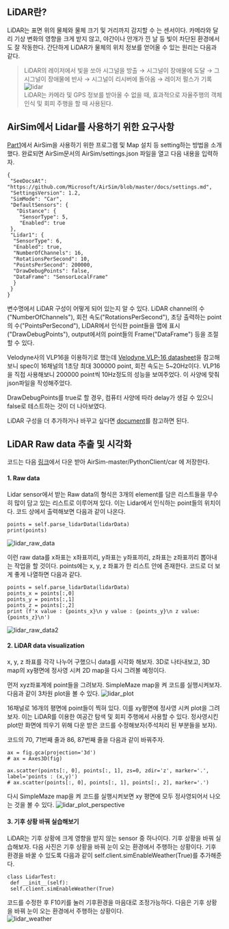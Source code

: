 ## LiDAR란?
LiDAR는 표면 위의 물체와 물체 크기 및 거리까지 감지할 수 는 센서이다.
카메라와 달리 기상 변화의 영향을 크게 받지 않고, 야간이나 안개가 낀 날 등 빛이 차단된 환경에서도 잘 작동한다.
간단하게 LiDAR가 물체의 위치 정보를 얻어올 수 있는 원리는 다음과 같다.
> LiDAR의 레이저에서 빛을 쏘아 시그널을 방출 → 시그널이 장애물에 도달 → 그 시그널이 장애물에 반사 → 시그널이 리시버에 돌아옴 → 레이저 펄스가 기록  
![lidar](https://user-images.githubusercontent.com/53460541/114142520-02e51b00-994e-11eb-80f9-1b6c51b53feb.png)  
LiDAR는 카메라 및 GPS 정보를 받아올 수 없을 때, 효과적으로 자율주행의 객체 인식 및 회피 주행을 할 때 사용된다.

## AirSim에서 Lidar를 사용하기 위한 요구사항
[Part1](https://github.com/EunbinSeo/AirSim/blob/master/Part1_How_to_start_AirSim.md)에서 AirSim을 사용하기 위한 프로그램 및 Map 설치 등 setting하는 방법을 소개했다. 완료되면 AirSim문서의 AirSim/settings.json 파일을 열고 다음 내용을 입력하자.

```
{
 "SeeDocsAt": "https://github.com/Microsoft/AirSim/blob/master/docs/settings.md",
 "SettingsVersion": 1.2,
 "SimMode": "Car",
 "DefaultSensors": {
   "Distance": {
    "SensorType": 5,
    "Enabled": true
 },
 "Lidar1": {
  "SensorType": 6,
  "Enabled": true,
  "NumberOfChannels": 16,
  "RotationsPerSecond": 10,
  "PointsPerSecond": 200000,
  "DrawDebugPoints": false,
  "DataFrame": "SensorLocalFrame"
  }
 }
}

```
변수명에서 LiDAR 구성이 어떻게 되어 있는지 알 수 있다. LiDAR channel의 수 ("NumberOfChannels"), 회전 속도("RotationsPerSecond"), 초당 출력하는 point의 수("PointsPerSecond"), LiDAR에서 인식한 point들을 맵에 표시("DrawDebugPoints"), output에서의 point들의 Frame("DataFrame") 등을 조절할 수 있다. 

Velodyne사의 VLP16을 이용하기로 했는데 [Velodyne VLP-16 datasheet](http://www.mapix.com/wp-content/uploads/2018/07/63-9229_Rev-H_Puck-_Datasheet_Web-1.pdf)을 참고해보니 spec이 16채널의 1초당 최대 300000 point, 회전 속도는 5~20Hz이다. VLP16을 직접 사용해보니 200000 point씩 10Hz정도의 성능을 보여주었다. 이 사양에 맞춰 json파일을 작성해주었다. 

DrawDebugPoints를 true로 할 경우, 컴퓨터 사양에 따라 delay가 생길 수 있으니 false로 테스트하는 것이 더 나아보였다. 

LiDAR 구성을 더 추가하거나 바꾸고 싶다면 [document](https://github.com/microsoft/AirSim/blob/master/docs/lidar.md)를 참고하면 된다.

## LiDAR Raw data 추출 및 시각화
코드는 다음 [링크](https://github.com/EunbinSeo/AirSim/blob/master/Part3_Using_Lidar_data_for_driving/sample_code_Lidar.py)에서 다운 받아 AirSim-master/PythonClient/car 에 저장한다.

#### 1. Raw data
Lidar sensor에서 받는 Raw data의 형식은 3개의 element를 담은 리스트들을 무수히 많이 담고 있는 리스트로 이루어져 있다. 이는 Lidar에서 인식하는 point들의 위치이다.
코드 상에서 출력해보면 다음과 같이 나온다.
``` python3
points = self.parse_lidarData(lidarData)
print(points)
```
![lidar_raw_data](https://user-images.githubusercontent.com/53460541/114148649-f7492280-9954-11eb-93fd-ab48e27aa4b9.png)

이런 raw data를 x좌표는 x좌표끼리, y좌표는 y좌표끼리, z좌표는 z좌표끼리 뽑아내는 작업을 할 것이다. points에는 x, y, z 좌표가 한 리스트 안에 존재한다. 코드로 더 보게 좋게 나열하면 다음과 같다. 
``` python3
points = self.parse_lidarData(lidarData)
points_x = points[:,0]
points_y = points[:,1]
points_z = points[:,2]
print (f'x value : {points_x}\n y value : {points_y}\n z value: {points_z}\n')
```
![lidar_raw_data2](https://user-images.githubusercontent.com/53460541/114148659-f912e600-9954-11eb-9a0b-80974e91bba6.png)

#### 2. LiDAR data visualization
x, y, z 좌표를 각각 나누어 구했으니 data를 시각화 해보자. 3D로 나타내보고, 3D map의
xy평면에 정사영 시켜 2D map을 다시 그려볼 예정이다.

먼저 xyz좌표계에 point들을 그려보자. SimpleMaze map을 켜 코드를 실행시켜보자. 다음과 같이 3차원 plot을 볼 수 있다.
![lidar_plot](https://user-images.githubusercontent.com/53460541/114149418-d92ff200-9955-11eb-8822-1be531a68412.png)

16채널로 16개의 평면에 point들이 찍혀 있다. 이를 xy평면에 정사영 시켜 plot을 그려보자. 이는 LiDAR를 이용한 여공간 탐색 및 회피 주행에서 사용할 수 있다. 정사영시킨 plot만 화면에 띄우기 위해 다운 받은 코드를 수정해보자(주석처리 된 부분들을 보자).

코드의 70, 71번째 줄과 86, 87번째 줄을 다음과 같이 바꿔주자.
``` python3
ax = fig.gca(projection='3d')
# ax = Axes3D(fig)

ax.scatter(points[:, 0], points[:, 1], zs=0, zdir='z', marker='.', 
label='points : (x,y)')
# ax.scatter(points[:, 0], points[:, 1], points[:, 2], marker='.')
```
다시 SimpleMaze map을 켜 코드를 실행시켜보면 xy 평면에 모두 정사영되어서 나오는 것을 볼 수 있다.
![lidar_plot_perspective](https://user-images.githubusercontent.com/53460541/114149422-da611f00-9955-11eb-8ac9-53829d5dcc04.png)

#### 3. 기후 상황 바꿔 실습해보기
LiDAR는 기후 상황에 크게 영향을 받지 않는 sensor 중 하나이다. 기후 상황을 바꿔 실습해보자. 다음 사진은 기후 상황을 바꿔 눈이 오는 환경에서 주행하는 상황이다.
기후 환경을 바꿀 수 있도록 다음과 같이 self.client.simEnableWeather(True)를 추가해준다.
``` python3
class LidarTest:
 def __init__(self):
 self.client.simEnableWeather(True)
```
코드를 수정한 후 F10키를 눌러 기후환경을 마음대로 조정가능하다.
다음은 기후 상황을 바꿔 눈이 오는 환경에서 주행하는 상황이다.  
![lidar_weather](https://user-images.githubusercontent.com/53460541/114149423-daf9b580-9955-11eb-97f8-7b0d9dc11bc8.png)
